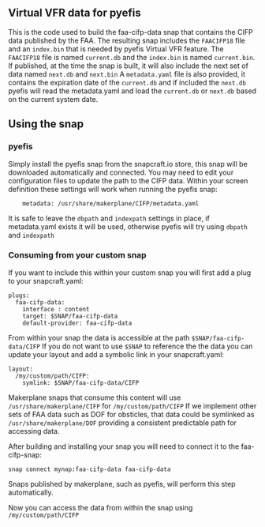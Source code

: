 ## Virtual VFR data for pyefis
This is the code used to build the faa-cifp-data snap that contains the CIFP data published by the FAA. 
The resulting snap includes the `FAACIFP18` file and an `index.bin` that is needed by pyefis Virtual VFR feature.
The `FAACIFP18` file is named `current.db` and the `index.bin` is named `current.bin`.
If published, at the time the snap is built, it will also include the next set of data named `next.db` and `next.bin`
A `metadata.yaml` file is also provided, it contains the expiration date of the `current.db` and if included the `next.db`
pyefis will read the metadata.yaml and load the `current.db` or `next.db` based on the current system date.


## Using the snap
### pyefis
Simply install the pyefis snap from the snapcraft.io store, this snap will be downloaded automatically and connected. You may need to edit your configuration files to update the path to the CIFP data.
Within your screen definition these settings will work when running the pyefis snap:
```
    metadata: /usr/share/makerplane/CIFP/metadata.yaml
```
It is safe to leave the `dbpath` and `indexpath` settings in place, if metadata.yaml exists it will be used, otherwise pyefis will try using `dbpath` and `indexpath`

### Consuming from your custom snap
If you want to include this within your custom snap you will first add a plug to your snapcraft.yaml:
```
plugs:
  faa-cifp-data:
    interface : content
    target: $SNAP/faa-cifp-data
    default-provider: faa-cifp-data
```

From within your snap the data is accessible at the path `$SNAP/faa-cifp-data/CIFP`
If you do not want to use `$SNAP` to reference the the data you can update your layout and add a symbolic link in your snapcraft.yaml:
```
layout:
  /my/custom/path/CIFP:
    symlink: $SNAP/faa-cifp-data/CIFP
```
Makerplane snaps that consume this content will use `/usr/share/makerplane/CIFP` for `/my/custom/path/CIFP`
If we implement other sets of FAA data such as DOF for obsticles, that data could be symlinked as `/usr/share/makerplane/DOF` providing a consistent predictable path for accessing data.


After building and installing your snap you will need to connect it to the faa-cifp-snap:
```
snap connect mynap:faa-cifp-data faa-cifp-data
```
Snaps published by makerplane, such as pyefis, will perform this step automatically.

Now you can access the data from within the snap using `/my/custom/path/CIFP`


